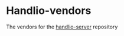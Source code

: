 # Handlio-vendors

The vendors for the [handlio-server](https://github.com/handlio/handlio-server) repository
